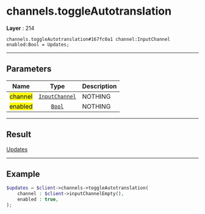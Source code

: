 # channels.toggleAutotranslation

**Layer** : 214

```tl
channels.toggleAutotranslation#167fc0a1 channel:InputChannel enabled:Bool = Updates;
```

---

## Parameters

| Name | Type | Description |
| :---: | :---: | :--- |
| <mark>channel</mark> | [`InputChannel`](type/InputChannel) | NOTHING |
| <mark>enabled</mark> | [`Bool`](type/Bool) | NOTHING |

---

## Result

[Updates](type/Updates)

---

## Example

```php
$updates = $client->channels->toggleAutotranslation(
	channel : $client->inputChannelEmpty(),
	enabled : true,
);
```